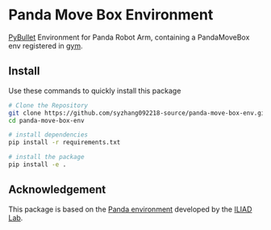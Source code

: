 # Panda Move Box Environment

[PyBullet](https://pybullet.org/wordpress/) Environment for Panda Robot Arm, containing a PandaMoveBox env registered in [gym](https://gym.openai.com/).

## Install

Use these commands to quickly install this package

```bash
# Clone the Repository
git clone https://github.com/syzhang092218-source/panda-move-box-env.git
cd panda-move-box-env

# install dependencies
pip install -r requirements.txt

# install the package
pip install -e .
```

## Acknowledgement 

This package is based on the [Panda environment](https://github.com/dylan-losey/panda-env) developed by the [ILIAD Lab](http://iliad.stanford.edu/).